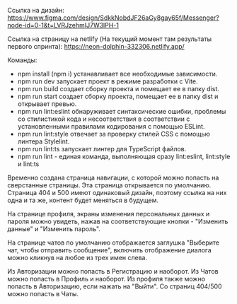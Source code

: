 Ссылка на дизайн:
https://www.figma.com/design/SdkkNobdJF26aGy8gay65f/Messenger?node-id=0-1&t=LVRJzehmIJ7W3lPH-1

Ссылка на страницу на netlify (На текущий момент там результаты первого спринта):
https://neon-dolphin-332306.netlify.app/

Команды:
- npm install (npm i) устанавливает все необходимые зависимости.
- npm run dev запускает проект в режиме разработки с Vite.
- npm run build создает сборку проекта и помещает ее в папку dist.
- npm run start создает сборку проекта, помещает ее в папку dist и открывает превью.
- npm run lint:eslint обнаруживает синтаксические ошибки, проблемы со стилистикой кода и несоответствия в соответствии с установленными правилами кодирования с помощью ESLint.
- npm run lint:style отвечает за проверку стилей CSS с помощью линтера Stylelint.
- npm run lint:ts запускает линтер для TypeScript файлов.
- npm run lint - единая команда, выполняющая сразу lint:eslint, lint:style и lint:ts

Временно создана страница навигации, с которой можно попасть на сверстанные страницы. Эта страница открывается по умолчанию.
Страница 404 и 500 имеют одинаковый дизайн, поэтому ссылка на них одна и та же, контент будет меняться в будущем.

На странице профиля, экраны изменения персональных данных и пароля можно увидеть, нажав на соответствующие кнопки - "Изменить данные" и "Изменить пароль".

На странице чатов по умолчанию отображается заглушка "Выберите чат, чтобы отправить сообщение", включить отображение диалога можно кликнув на любое из трех имен слева.

Из Авторизации можно попасть в Регистрацию и наоборот. Из Чатов можно попасть в Профиль и наоборот. Из профиля также можно попасть в Авторизацию, если нажать на "Выйти". Со страниц 404/500 можно попасть в Чаты.
